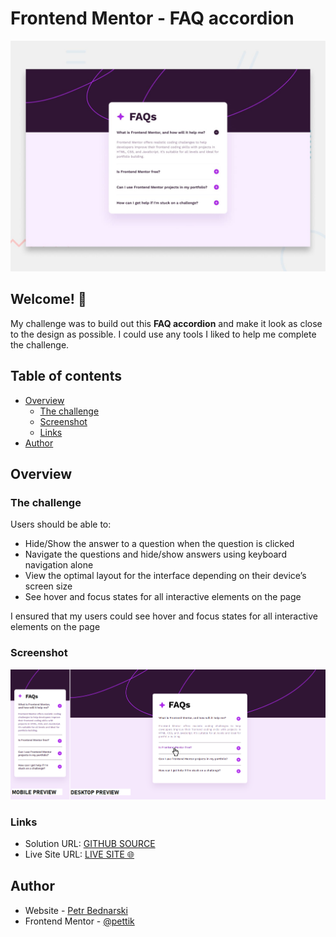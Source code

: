 # Frontend Mentor - FAQ accordion

![Design preview for the FAQ accordion coding challenge](./design/desktop-preview.jpg)


## Welcome! 👋

My challenge was to build out this **FAQ accordion** and make it look as close to the design as possible. I could use any tools I liked to help me complete the challenge.





## Table of contents

- [Overview](#overview)
  - [The challenge](#the-challenge)
  - [Screenshot](#screenshot)
  - [Links](#links)
- [Author](#author)

## Overview

### The challenge

Users should be able to:

- Hide/Show the answer to a question when the question is clicked
- Navigate the questions and hide/show answers using keyboard navigation alone
- View the optimal layout for the interface depending on their device’s screen size
- See hover and focus states for all interactive elements on the page

I ensured that my users could see hover and focus states for all interactive elements on the page

### Screenshot

<img src="design/site-preview.png" alt="This is my solution of this challenge">


### Links

- Solution URL: [GITHUB SOURCE](https://github.com/pettik/FrontendMentor--faq-accordion/)
- Live Site URL: [LIVE SITE 🌐](https://pettik-faq-accordion.netlify.app/)

## Author

- Website - [Petr Bednarski](https://github.com/pettik)
- Frontend Mentor - [@pettik](https://www.frontendmentor.io/profile/pettik)
